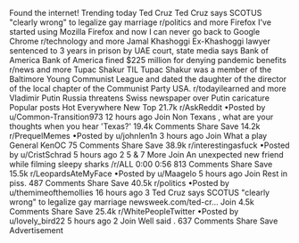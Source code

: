 Found the internet!
Trending today
Ted Cruz
Ted Cruz says SCOTUS "clearly wrong" to legalize gay marriage
r/politics and more
Firefox
I've started using Mozilla Firefox and now I can never go back to Google Chrome
r/technology and more
Jamal Khashoggi
Ex-Khashoggi lawyer sentenced to 3 years in prison by UAE court, state media says
Bank of America
Bank of America fined $225 million for denying pandemic benefits
r/news and more
Tupac Shakur
TIL Tupac Shakur was a member of the Baltimore Young Communist League and dated the daughter of the director of the local chapter of the Communist Party USA.
r/todayilearned and more
Vladimir Putin
Russia threatens Swiss newspaper over Putin caricature
Popular posts
Hot
Everywhere
New
Top
21.7k
r/AskReddit
•Posted by
u/Common-Transition973
12 hours ago
Join
Non Texans , what are your thoughts when you hear 'Texas?'
19.4k Comments
Share
Save
14.2k
r/PrequelMemes
•Posted by
u/johnlen1n
3 hours ago
Join
What a play
General KenOC
75 Comments
Share
Save
38.9k
r/interestingasfuck
•Posted by
u/CristSchrad
5 hours ago
2
5
& 7 More
Join
An unexpected new friend while filming sleepy sharks
/r/ALL
0:00
0:56
813 Comments
Share
Save
15.5k
r/LeopardsAteMyFace
•Posted by
u/Maagelo
5 hours ago
Join
Rest in piss.
487 Comments
Share
Save
40.5k
r/politics
•Posted by
u/themimeofthemollies
16 hours ago
3
Ted Cruz says SCOTUS "clearly wrong" to legalize gay marriage
newsweek.com/ted-cr...
Join
4.5k Comments
Share
Save
25.4k
r/WhitePeopleTwitter
•Posted by
u/lovely_bird22
5 hours ago
2
Join
Well said .
637 Comments
Share
Save
Advertisement